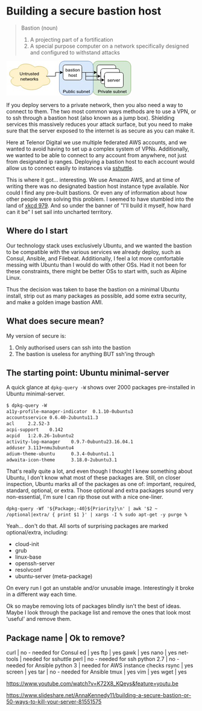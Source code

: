 # Building a secure bastion host

>  Bastion (noun)
>    1. A projecting part of a fortification
>    2. A special purpose computer on a network specifically designed and configured to withstand attacks

![Bastion](/assets/img/bastion.jpg)

If you deploy servers to a private network, then you also need a way to connect to them. The two most common ways methods are to use a VPN, or to ssh through a bastion host (also known as a jump box). Shielding services this massively reduces your attack surface, but you need to make sure that the server exposed to the internet is as secure as you can make it.

Here at Telenor Digital we use multiple federated AWS accounts, and we wanted to avoid having to set up a complex system of VPNs. Additionally, we wanted to be able to connect to any account from anywhere, not just from designated ip ranges. Deploying a bastion host to each account would allow us to connect easily to instances via [sshuttle](https://github.com/apenwarr/sshuttle).

This is where it got... interesting. We use Amazon AWS, and at time of writing there was no designated bastion host instance type available. Nor could I find any pre-built bastions. Or even any of information about how other people were solving this problem. I seemed to have stumbled into the land of [xkcd 979](https://xkcd.com/979). And so under the banner of "I'll build it myself, how hard can it be" I set sail into uncharted territory.

## Where do I start

Our technology stack uses exclusively Ubuntu, and we wanted the bastion to be compatible with the various services we already deploy, such as Consul, Ansible, and Filebeat. Additionally, I feel a lot more comfortable messing with Ubuntu than I would do with other OSs. Had it not been for these constraints, there might be better OSs to start with, such as Alpine Linux.

Thus the decision was taken to base the bastion on a minimal Ubuntu install, strip out as many packages as possible, add some extra security, and make a golden image bastion AMI.


## What does secure mean?

My version of secure is:

1. Only authorised users can ssh into the bastion
2. The bastion is useless for anything BUT ssh'ing through


## The starting point: Ubuntu minimal-server

A quick glance at `dpkg-query -W` shows over 2000 packages pre-installed in Ubuntu minimal-server.

```
$ dpkg-query -W
a11y-profile-manager-indicator  0.1.10-0ubuntu3
accountsservice 0.6.40-2ubuntu11.3
acl     2.2.52-3
acpi-support    0.142
acpid   1:2.0.26-1ubuntu2
activity-log-manager    0.9.7-0ubuntu23.16.04.1
adduser 3.113+nmu3ubuntu4
adium-theme-ubuntu      0.3.4-0ubuntu1.1
adwaita-icon-theme      3.18.0-2ubuntu3.1
```

That's really quite a lot, and even though I thought I knew something about Ubuntu, I don't know what most of these packages are. Still, on closer inspection, Ubuntu marks all of the packages as one of: important, required, standard, optional, or extra. Those optional and extra packages sound very non-essential, I'm sure I can rip those out with a nice one-liner.

```
dpkg-query -Wf '${Package;-40}${Priority}\n' | awk '$2 ~ /optional|extra/ { print $1 }' | xargs -I % sudo apt-get -y purge %
```

Yeah... don't do that. All sorts of surprising packages are marked optional/extra, including:

* cloud-init
* grub
* linux-base
* openssh-server
* resolvconf
* ubuntu-server (meta-package)

On every run I got an unstable and/or unusable image. Interestingly it broke in a different way each time.

Ok so maybe removing lots of packages blindly isn't the best of ideas. Maybe I look through the package list and remove the ones that look most 'useful' and remove them.

Package name | Ok to remove?
------------------------------
curl | no - needed for Consul
ed | yes
ftp | yes
gawk | yes
nano | yes
net-tools | needed for sshuttle
perl | no - needed for ssh
python 2.7 | no - needed for Ansible
python 3 | needed for AWS instance checks
rsync | yes
screen | yes
tar | no - needed for Ansible
tmux | yes
vim | yes
wget | yes











  https://www.youtube.com/watch?v=K72X8_KQeys&feature=youtu.be

  https://www.slideshare.net/AnnaKennedy11/building-a-secure-bastion-or-50-ways-to-kill-your-server-81551575




